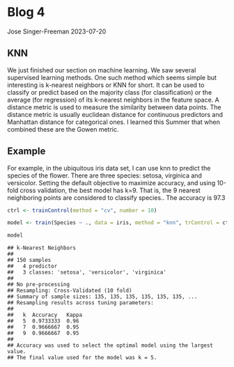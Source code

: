 Blog 4
================
Jose Singer-Freeman
2023-07-20

## KNN

We just finished our section on machine learning. We saw several
supervised learning methods. One such method which seems simple but
interesting is k-nearest neighbors or KNN for short. It can be used to
classify or predict based on the majority class (for classification) or
the average (for regression) of its k-nearest neighbors in the feature
space. A distance metric is used to measure the similarity between data
points. The distance metric is usually euclidean distance for continuous
predictors and Manhattan distance for categorical ones. I learned this
Summer that when combined these are the Gowen metric.

## Example

For example, in the ubiquitous iris data set, I can use knn to predict
the species of the flower. There are three species: setosa, virginica
and versicolor. Setting the default objective to maximize accuracy, and
using 10-fold cross validation, the best model has k=9. That is, the 9
nearest neighboring points are considered to classify species.. The
accuracy is 97.3

``` r
ctrl <- trainControl(method = "cv", number = 10)

model <- train(Species ~ ., data = iris, method = "knn", trControl = ctrl)

model
```

    ## k-Nearest Neighbors 
    ## 
    ## 150 samples
    ##   4 predictor
    ##   3 classes: 'setosa', 'versicolor', 'virginica' 
    ## 
    ## No pre-processing
    ## Resampling: Cross-Validated (10 fold) 
    ## Summary of sample sizes: 135, 135, 135, 135, 135, 135, ... 
    ## Resampling results across tuning parameters:
    ## 
    ##   k  Accuracy   Kappa
    ##   5  0.9733333  0.96 
    ##   7  0.9666667  0.95 
    ##   9  0.9666667  0.95 
    ## 
    ## Accuracy was used to select the optimal model using the largest value.
    ## The final value used for the model was k = 5.
